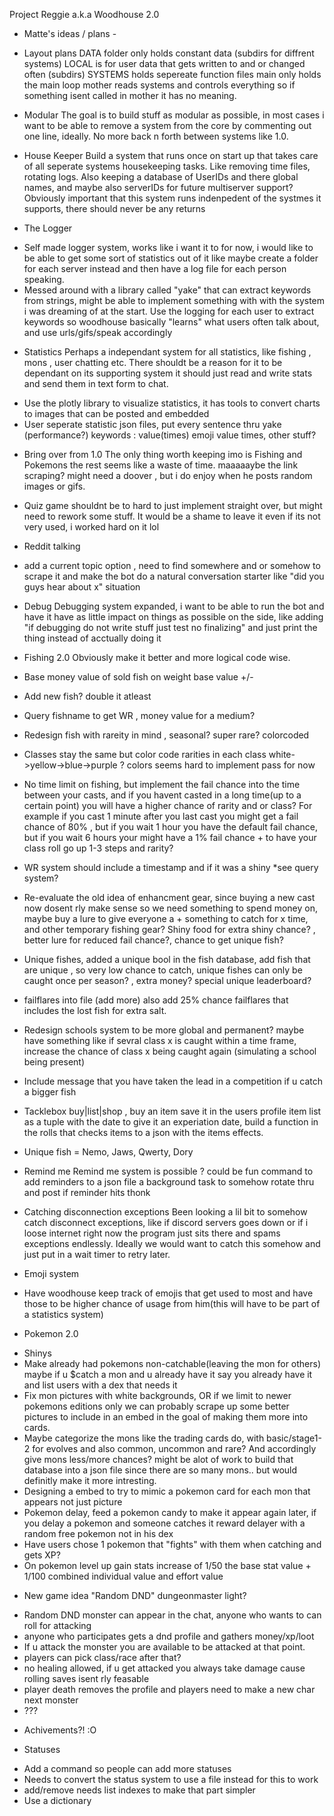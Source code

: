Project Reggie a.k.a Woodhouse 2.0

- Matte's ideas / plans -

* Layout plans
DATA folder only holds constant data (subdirs for diffrent systems)
LOCAL is for user data that gets written to and or changed often (subdirs)
SYSTEMS holds sepereate function files
main only holds the main loop
mother reads systems and controls everything so if something isent called in mother it has no meaning.

* Modular
The goal is to build stuff as modular as possible, in most cases i want to be able to remove a system from the core
by commenting out one line, ideally.
No more back n forth between systems like 1.0.

* House Keeper
Build a system that runs once on start up that takes care of all seperate systems housekeeping tasks.
Like removing time files, rotating logs.
Also keeping a database of UserIDs and there global names, and maybe also serverIDs for future multiserver support?
Obviously important that this system runs indenpedent of the systmes it supports, there should never be any returns

* The Logger
- Self made logger system, works like i want it to for now, i would like to be able to get some sort of statistics out of it
like maybe create a folder for each server instead and then have a log file for each person speaking.
- Messed around with a library called "yake" that can extract keywords from strings, might be able to implement 
something with with the system i was dreaming of at the start. Use the logging for each user to extract keywords
so woodhouse basically "learns" what users often talk about, and use urls/gifs/speak accordingly

* Statistics
Perhaps a independant system for all statistics, like fishing , mons , user chatting etc.
There shouldt be a reason for it to be dependant on its supporting system it should just read and write stats
and send them in text form to chat.
- Use the plotly library to visualize statistics, it has tools to convert charts to images that can be posted and embedded
- User seperate statistic json files, put every sentence thru yake (performance?) keywords : value(times)
emoji value times, other stuff?


* Bring over from 1.0
The only thing worth keeping imo is Fishing and Pokemons the rest seems like a waste of time.
maaaaaybe the link scraping? might need a doover , but i do enjoy when he posts random images or gifs.
- Quiz game shouldnt be to hard to just implement straight over, but might need to rework some stuff.
It would be a shame to leave it even if its not very used, i worked hard on it lol

* Reddit talking
- add a current topic option , need to find somewhere and or somehow to scrape it and make the bot do a natural
conversation starter like "did you guys hear about x" situation

* Debug
Debugging system expanded, i want to be able to run the bot and have it have as little impact on things as possible
on the side, like adding "if debugging do not write stuff just test no finalizing" and just print the thing instead
of acctually doing it

* Fishing 2.0
Obviously make it better and more logical code wise.
- Base money value of sold fish on weight base value +/-
- Add new fish? double it atleast
- Query fishname to get WR , money value for a medium?
- Redesign fish with rareity in mind , seasonal? super rare? colorcoded 
- Classes stay the same but color code rarities in each class white->yellow->blue->purple ? colors seems hard to
implement pass for now
- No time limit on fishing, but implement the fail chance into the time between your casts, and if you havent casted in 
a long time(up to a certain point) you will have a higher chance of rarity and or class?
For example if you cast 1 minute after you last cast you might get a fail chance of 80% , but if you wait 1 hour you
have the default fail chance, but if you wait 6 hours your might have a 1% fail chance + to have your class roll go up
1-3 steps and rarity?
- WR system should include a timestamp and if it was a shiny *see query system?
- Re-evaluate the old idea of enhancment gear, since buying a new cast now dosent rly make sense so we need something
to spend money on, maybe buy a lure to give everyone a + something to catch for x time, and other temporary fishing gear?
Shiny food for extra shiny chance? , better lure for reduced fail chance?, chance to get unique fish?
- Unique fishes, added a unique bool in the fish database, add fish that are unique , so very low chance to catch,
unique fishes can only be caught once per season? , extra money? special unique leaderboard?
- failflares into file (add more) also add 25% chance failflares that includes the lost fish for extra salt.
- Redesign schools system to be more global and permanent? maybe have something like if sevral class x is caught within
a time frame, increase the chance of class x being caught again (simulating a school being present)
- Include message that you have taken the lead in a competition if u catch a bigger fish
- Tacklebox buy|list|shop , buy an item save it in the users profile item list as a tuple with the date to give it an 
experiation date, build a function in the rolls that checks items to a json with the items effects.

- Unique fish = Nemo, Jaws, Qwerty, Dory

* Remind me
Remind me system is possible ? could be fun
command to add reminders to a json file
a background task to somehow rotate thru and post if reminder hits thonk

* Catching disconnection exceptions
Been looking a lil bit to somehow catch disconnect exceptions, like if discord servers goes down or if i loose internet
right now the program just sits there and spams exceptions endlessly.
Ideally we would want to catch this somehow and just put in a wait timer to retry later.

* Emoji system
- Have woodhouse keep track of emojis that get used to most and have those to be higher chance of usage from
him(this will have to be part of a statistics system)

* Pokemon 2.0
- Shinys
- Make already had pokemons non-catchable(leaving the mon for others) maybe if u $catch a mon and u already have it
say you already have it and list users with a dex that needs it
- Fix mon pictures with white backgrounds, OR if we limit to newer pokemons editions only we can probably scrape up
some better pictures to include in an embed in the goal of making them more into cards.
- Maybe categorize the mons like the trading cards do, with basic/stage1-2 for evolves and also common, uncommon and rare?
And accordingly give mons less/more chances? might be alot of work to build that database into a json file since there
are so many mons.. but would definitly make it more intresting.
- Designing a embed to try to mimic a pokemon card for each mon that appears not just picture
- Pokemon delay, feed a pokemon candy to make it appear again later, if you delay a pokemon and someone catches it
reward delayer with a random free pokemon not in his dex
- Have users chose 1 pokemon that "fights" with them when catching and gets XP?
- On pokemon level up gain stats increase of 1/50 the base stat value + 1/100 combined individual value and effort value

* New game idea "Random DND" dungeonmaster light?
- Random DND monster can appear in the chat, anyone who wants to can roll for attacking
- anyone who participates gets a dnd profile and gathers money/xp/loot
- If u attack the monster you are available to be attacked at that point.
- players can pick class/race after that?
- no healing allowed, if u get attacked you always take damage cause rolling saves isent rly feasable
- player death removes the profile and players need to make a new char next monster
- ???

* Achivements?! :O

* Statuses
- Add a command so people can add more statuses
- Needs to convert the status system to use a file instead for this to work
- add/remove needs list indexes to make that part simpler
- Use a dictionary


